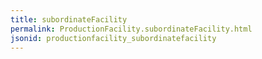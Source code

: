 ```yaml
---
title: subordinateFacility
permalink: ProductionFacility.subordinateFacility.html
jsonid: productionfacility_subordinatefacility
---
```

